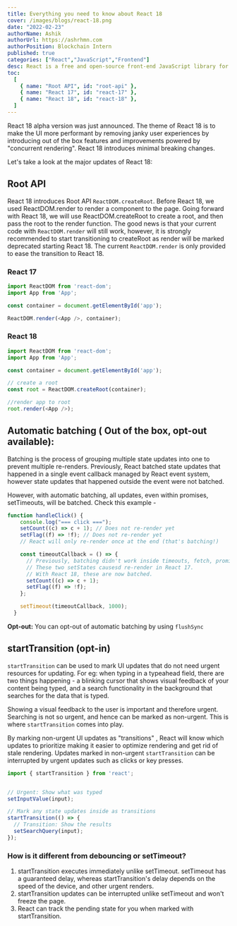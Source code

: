 ```yaml
---
title: Everything you need to know about React 18
cover: /images/blogs/react-18.png
date: "2022-02-23"
authorName: Ashik
authorUrl: https://ashrhmn.com
authorPosition: Blockchain Intern
published: true
categories: ["React","JavaScript","Frontend"]
desc: React is a free and open-source front-end JavaScript library for building user interfaces based on UI components
toc:
  [
    { name: "Root API", id: "root-api" },
    { name: "React 17", id: "react-17" },
    { name: "React 18", id: "react-18" },
  ]
---
```


React 18 alpha version was just announced. The theme of React 18 is to make the UI more performant by removing janky user experiences by introducing out of the box features and improvements powered by "concurrent rendering". React 18 introduces minimal breaking changes.

Let's take a look at the major updates of React 18:

## Root API

React 18 introduces Root API `ReactDOM.createRoot`. Before React 18, we used ReactDOM.render to render a component to the page. Going forward with React 18, we will use ReactDOM.createRoot to create a root, and then pass the root to the render function. The good news is that your current code with `ReactDOM.render` will still work, however, it is strongly recommended to start transitioning to createRoot as render will be marked deprecated starting React 18. The current `ReactDOM.render` is only provided to ease the transition to React 18.

### React 17

```js
import ReactDOM from 'react-dom';
import App from 'App';

const container = document.getElementById('app');

ReactDOM.render(<App />, container);
```

### React 18

```js
import ReactDOM from 'react-dom';
import App from 'App';

const container = document.getElementById('app');

// create a root
const root = ReactDOM.createRoot(container);

//render app to root
root.render(<App />);
```

## Automatic batching ( Out of the box, opt-out available):

Batching is the process of grouping multiple state updates into one to prevent multiple re-renders. Previously, React batched state updates that happened in a single event callback managed by React event system, however state updates that happened outside the event were not batched.

However, with automatic batching, all updates, even within promises, setTimeouts, will be batched. Check this example -

```js
function handleClick() {
    console.log("=== click ===");
    setCount((c) => c + 1); // Does not re-render yet
    setFlag((f) => !f); // Does not re-render yet
    // React will only re-render once at the end (that's batching!)

    const timeoutCallback = () => {
      // Previously, batching didn't work inside timeouts, fetch, promises.
      // These two setStates causesd re-render in React 17.
      // With React 18, these are now batched.
      setCount((c) => c + 1);
      setFlag((f) => !f);
    };

    setTimeout(timeoutCallback, 1000);
  }
  ```

  **Opt-out:** You can opt-out of automatic batching by using `flushSync`

  ## startTransition (opt-in)

`startTransition` can be used to mark UI updates that do not need urgent resources for updating. For eg: when typing in a typeahead field, there are two things happening - a blinking cursor that shows visual feedback of your content being typed, and a search functionality in the background that searches for the data that is typed.

Showing a visual feedback to the user is important and therefore urgent. Searching is not so urgent, and hence can be marked as non-urgent. This is where `startTransition` comes into play.

By marking non-urgent UI updates as "transitions" , React will know which updates to prioritize making it easier to optimize rendering and get rid of stale rendering. Updates marked in non-urgent `startTransition` can be interrupted by urgent updates such as clicks or key presses.

```js
import { startTransition } from 'react';


// Urgent: Show what was typed
setInputValue(input);

// Mark any state updates inside as transitions
startTransition(() => {
  // Transition: Show the results
  setSearchQuery(input);
});
```

### How is it different from debouncing or setTimeout?

1. startTransition executes immediately unlike setTimeout. setTimeout has a guaranteed delay, whereas startTransition's delay depends on the speed of the device, and other urgent renders.
2. startTransition updates can be interrupted unlike setTimeout and won't freeze the page.
3. React can track the pending state for you when marked with startTransition.
